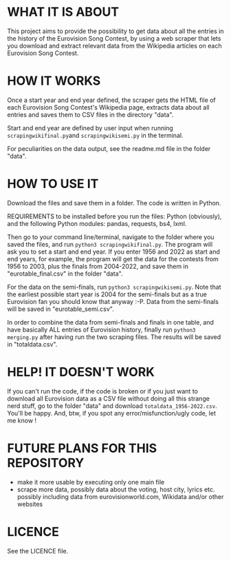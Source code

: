 # WHAT IT IS ABOUT
This project aims to provide the possibility to get data about all the entries in the history of the Eurovision Song Contest, by using a web scraper that lets you download and extract relevant data from the Wikipedia articles on each Eurovision Song Contest.

# HOW IT WORKS
Once a start year and end year defined, the scraper gets the HTML file of each Eurovision Song Contest's Wikipedia page, extracts data about all entries and saves them to CSV files in the directory "data".

Start and end year are defined by user input when running `scrapingwikifinal.py`and `scrapingwikisemi.py` in the terminal.

For peculiarities on the data output, see the readme.md file in the folder "data".

# HOW TO USE IT
Download the files and save them in a folder. The code is written in Python.

REQUIREMENTS to be installed before you run the files: Python (obviously), and the following Python modules: 
pandas, requests, bs4, lxml.

Then go to your command line/terminal, navigate to the folder where you saved the files, and run `python3 scrapingwikifinal.py`. The program will ask you to set a start and end year. If you enter 1956 and 2022 as start and end years, for example, the program will get the data for the contests from 1956 to 2003, plus the finals from 2004-2022, and save them in "eurotable_final.csv" in the folder "data".

For the data on the semi-finals, run `python3 scrapingwikisemi.py`. Note that the earliest possible start year is 2004 for the semi-finals but as a true Eurovision fan you should know that anyway :-P. Data from the semi-finals will be saved in "eurotable_semi.csv".

In order to combine the data from semi-finals and finals in one table, and have basically ALL entries of Eurovision history, finally run `python3 merging.py` after having run the two scraping files. The results will be saved in "totaldata.csv".

# HELP! IT DOESN'T WORK
If you can't run the code, if the code is broken or if you just want to download all Eurovision data as a CSV file without doing all this strange nerd stuff, go to the folder "data" and download `totaldata_1956-2022.csv`. You'll be happy.
And, btw, if you spot any error/misfunction/ugly code, let me know !

# FUTURE PLANS FOR THIS REPOSITORY
- make it more usable by executing only one main file
- scrape more data, possibly data about the voting, host city, lyrics etc. possibly including data from eurovisionworld.com, Wikidata and/or other websites

# LICENCE
See the LICENCE file.

